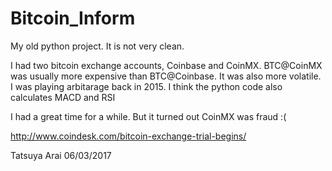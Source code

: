 # Bitcoin_Inform

My old python project. 
It is not very clean.

I had two bitcoin exchange accounts, Coinbase and CoinMX. 
BTC@CoinMX was usually more expensive than BTC@Coinbase. It was also more volatile.
I was playing arbitarage back in 2015. 
I think the python code also calculates MACD and RSI

I had a great time for a while. But it turned out CoinMX was fraud :(

http://www.coindesk.com/bitcoin-exchange-trial-begins/

Tatsuya Arai 06/03/2017
